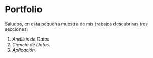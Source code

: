 # Portfolio
Saludos, en esta pequeña muestra de mis trabajos descubriras tres secciones:

1) *Análisis de Datos*
2) *Ciencia de Datos.*
3) *Aplicación.*

